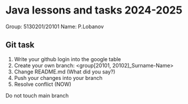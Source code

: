 # Java lessons and tasks 2024-2025

Group: 5130201/20101
Name: P.Lobanov

## Git task

1. Write your github login into the google table
2. Create your own branch: <group[20101, 20102]_Surname-Name>
3. Change README.md (What did you say?)
4. Push your changes into your branch
5. Resolve conflict (NOW)

Do not touch main branch


